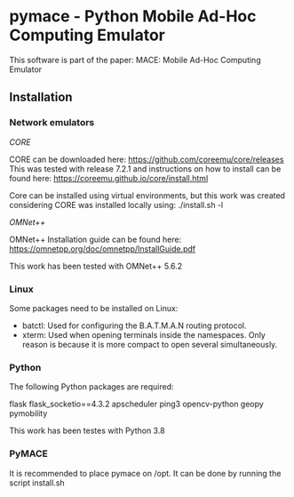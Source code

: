 # pymace - Python Mobile Ad-Hoc Computing Emulator
This software is part of the paper: MACE: Mobile Ad-Hoc Computing Emulator

## Installation

### Network emulators

*CORE*

CORE can be downloaded here: https://github.com/coreemu/core/releases
This was tested with release 7.2.1 and instructions on how to install can be found here: https://coreemu.github.io/core/install.html

Core can be installed using virtual environments, but this work was created considering CORE was installed locally using:
./install.sh -l

*OMNet++*

OMNet++ Installation guide can be found here:
https://omnetpp.org/doc/omnetpp/InstallGuide.pdf

This work has been tested with OMNet++ 5.6.2

### Linux

Some packages need to be installed on Linux:

- batctl: Used for configuring the B.A.T.M.A.N routing protocol.
- xterm: Used when opening terminals inside the namespaces. Only reason is because it is more compact to open several simultaneously.


### Python

The following Python packages are required:

flask
flask_socketio==4.3.2
apscheduler
ping3
opencv-python
geopy
pymobility

This work has been testes with Python 3.8

### PyMACE

It is recommended to place pymace on /opt. It can be done by running the script install.sh